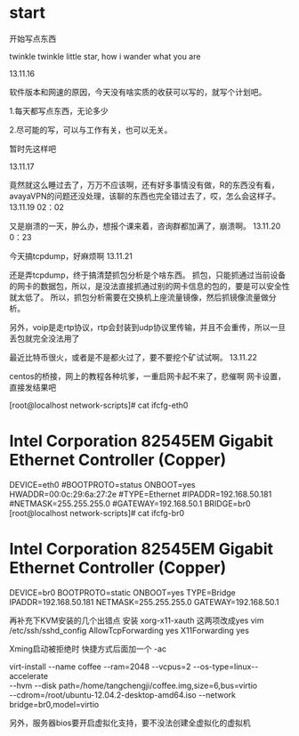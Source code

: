 start
=====

开始写点东西

twinkle twinkle little star, how i wander what you are

13.11.16

软件版本和网速的原因，今天没有啥实质的收获可以写的，就写个计划吧。

1.每天都写点东西，无论多少

2.尽可能的写，可以与工作有关，也可以无关。

暂时先这样吧

13.11.17


竟然就这么睡过去了，万万不应该啊，还有好多事情没有做，R的东西没有看，avayaVPN的问题还没处理，该聊的东西也完全错过去了，哎，怎么会这样子。
13.11.19 02：02

又是崩溃的一天，肿么办，想报个课来着，咨询群都加满了，崩溃啊。
13.11.20 0：23

今天搞tcpdump，好麻烦啊
13.11.21

还是弄tcpdump，终于搞清楚抓包分析是个啥东西。
抓包，只能抓通过当前设备的网卡的数据包，所以，是没法直接抓通过别的网卡信息的包的，要是可以安全性就太低了。
所以，抓包分析需要在交换机上座流量镜像，然后抓镜像流量做分析。

另外，voip是走rtp协议，rtp会封装到udp协议里传输，并且不会重传，所以一旦丢包就完全没法用了

最近比特币很火，或者是不是都火过了，要不要挖个矿试试啊。
13.11.22

centos的桥接，网上的教程各种坑爹，一重启网卡起不来了，悲催啊
网卡设置，直接发结果吧

[root@localhost network-scripts]# cat ifcfg-eth0
# Intel Corporation 82545EM Gigabit Ethernet Controller (Copper)
DEVICE=eth0
#BOOTPROTO=status
ONBOOT=yes
HWADDR=00:0c:29:6a:27:2e
#TYPE=Ethernet
#IPADDR=192.168.50.181
#NETMASK=255.255.255.0
#GATEWAY=192.168.50.1
BRIDGE=br0
[root@localhost network-scripts]# cat ifcfg-br0
# Intel Corporation 82545EM Gigabit Ethernet Controller (Copper)
DEVICE=br0
BOOTPROTO=static
ONBOOT=yes
TYPE=Bridge
IPADDR=192.168.50.181
NETMASK=255.255.255.0
GATEWAY=192.168.50.1

再补充下KVM安装的几个出错点
安装 xorg-x11-xauth
这两项改成yes
vim /etc/ssh/sshd_config
AllowTcpForwarding yes
X11Forwarding yes

Xming启动被拒绝时 快捷方式后面加一个 -ac

virt-install --name coffee --ram=2048 --vcpus=2 --os-type=linux--accelerate \
--hvm --disk path=/home/tangchengji/coffee.img,size=6,bus=virtio \
--cdrom=/root/ubuntu-12.04.2-desktop-amd64.iso --network bridge=br0,model=virtio

另外，服务器bios要开启虚拟化支持，要不没法创建全虚拟化的虚拟机
